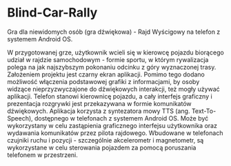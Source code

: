 # Blind-Car-Rally
Gra dla niewidomych osób (gra dźwiękowa) - Rajd Wyścigowy na telefon z systemem Android OS.

W przygotowanej grze, użytkownik wcieli się w kierowcę pojazdu biorącego udział w rajdzie samochodowym - formie sportu, w którym rywalizacja polega na jak najszybszym pokonaniu odcinku z góry wyznaczonej trasy. Założeniem projektu jest czarny ekran aplikacji. Pomimo tego dodano możliwość włączenia podstawowej grafiki z informacjami, by osoby widzące nieprzyzwyczajone do dźwiękowych interakcji, też mogły używać aplikacji. Telefon stanowi kierownicę pojazdu, a cały interfejs graficzny i prezentacja rozgrywki jest przekazywana w formie komunikatów dźwiękowych. Aplikacja korzysta z syntezatora mowy TTS (ang. Text-To-Speech), dostępnego w telefonach z systemem Android
OS. Może być wykorzystany w celu zastąpienia graficznego interfejsu użytkownika oraz wydawania komunikatów przez pilota rajdowego. Wbudowane w telefonach czujniki ruchu i pozycji - szczególnie akcelerometr i magnetometr, są wykorzystane w celu sterowania pojazdem za pomocą poruszania telefonem w przestrzeni.

